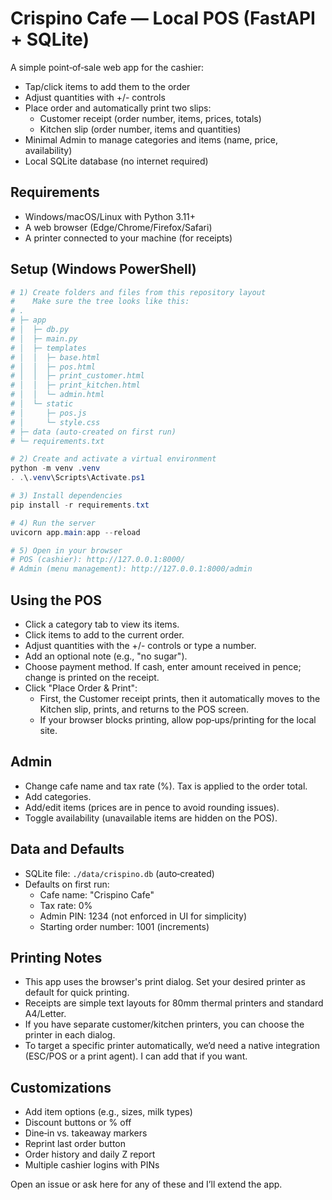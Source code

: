 # Crispino Cafe — Local POS (FastAPI + SQLite)

A simple point‑of‑sale web app for the cashier:
- Tap/click items to add them to the order
- Adjust quantities with +/- controls
- Place order and automatically print two slips:
  - Customer receipt (order number, items, prices, totals)
  - Kitchen slip (order number, items and quantities)
- Minimal Admin to manage categories and items (name, price, availability)
- Local SQLite database (no internet required)

## Requirements
- Windows/macOS/Linux with Python 3.11+
- A web browser (Edge/Chrome/Firefox/Safari)
- A printer connected to your machine (for receipts)

## Setup (Windows PowerShell)
```powershell
# 1) Create folders and files from this repository layout
#    Make sure the tree looks like this:
# .
# ├─ app
# │  ├─ db.py
# │  ├─ main.py
# │  ├─ templates
# │  │  ├─ base.html
# │  │  ├─ pos.html
# │  │  ├─ print_customer.html
# │  │  ├─ print_kitchen.html
# │  │  └─ admin.html
# │  └─ static
# │     ├─ pos.js
# │     └─ style.css
# ├─ data (auto-created on first run)
# └─ requirements.txt

# 2) Create and activate a virtual environment
python -m venv .venv
. .\.venv\Scripts\Activate.ps1

# 3) Install dependencies
pip install -r requirements.txt

# 4) Run the server
uvicorn app.main:app --reload

# 5) Open in your browser
# POS (cashier): http://127.0.0.1:8000/
# Admin (menu management): http://127.0.0.1:8000/admin
```

## Using the POS
- Click a category tab to view its items.
- Click items to add to the current order.
- Adjust quantities with the +/- controls or type a number.
- Add an optional note (e.g., "no sugar").
- Choose payment method. If cash, enter amount received in pence; change is printed on the receipt.
- Click "Place Order & Print":
  - First, the Customer receipt prints, then it automatically moves to the Kitchen slip, prints, and returns to the POS screen.
  - If your browser blocks printing, allow pop‑ups/printing for the local site.

## Admin
- Change cafe name and tax rate (%). Tax is applied to the order total.
- Add categories.
- Add/edit items (prices are in pence to avoid rounding issues).
- Toggle availability (unavailable items are hidden on the POS).

## Data and Defaults
- SQLite file: `./data/crispino.db` (auto‑created)
- Defaults on first run:
  - Cafe name: "Crispino Cafe"
  - Tax rate: 0%
  - Admin PIN: 1234 (not enforced in UI for simplicity)
  - Starting order number: 1001 (increments)

## Printing Notes
- This app uses the browser's print dialog. Set your desired printer as default for quick printing.
- Receipts are simple text layouts for 80mm thermal printers and standard A4/Letter.
- If you have separate customer/kitchen printers, you can choose the printer in each dialog.
- To target a specific printer automatically, we’d need a native integration (ESC/POS or a print agent). I can add that if you want.

## Customizations
- Add item options (e.g., sizes, milk types)
- Discount buttons or % off
- Dine‑in vs. takeaway markers
- Reprint last order button
- Order history and daily Z report
- Multiple cashier logins with PINs

Open an issue or ask here for any of these and I’ll extend the app.